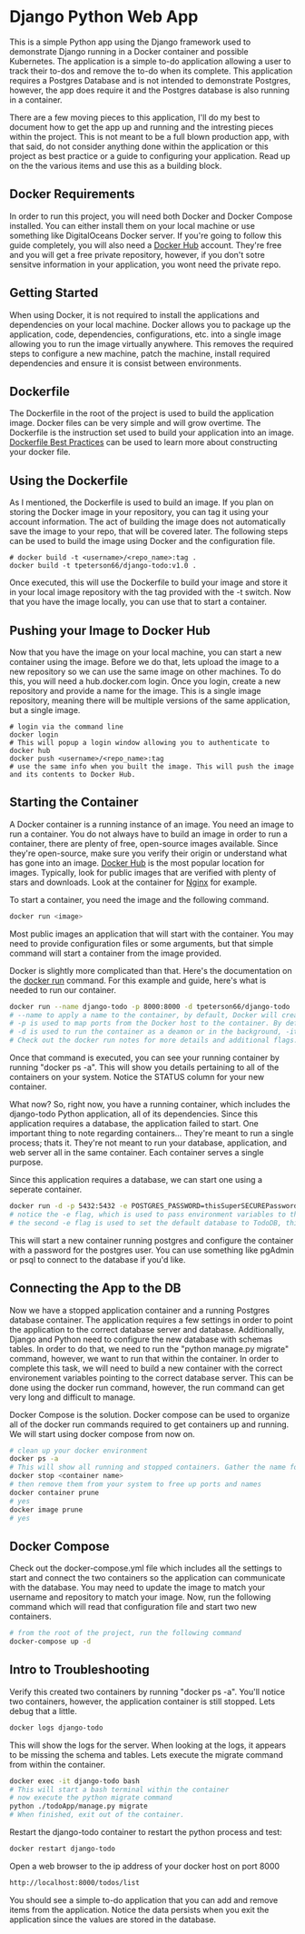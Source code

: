# Django Python Web App

This is a simple Python app using the Django framework used to demonstrate Django running in a Docker container and possible Kubernetes. The application is a simple to-do application allowing a user to track their to-dos and remove the to-do when its complete. This application requires a Postgres Database and is not intended to demonstrate Postgres, however, the app does require it and the Postgres database is also running in a container.

There are a few moving pieces to this application, I'll do my best to document how to get the app up and running and the intresting pieces within the project. This is not meant to be a full blown production app, with that said, do not consider anything done within the application or this project as best practice or a guide to configuring your application. Read up on the the various items and use this as a building block.

## Docker Requirements

In order to run this project, you will need both Docker and Docker Compose installed. You can either install them on your local machine or use something like DigitalOceans Docker server. If you're going to follow this guide completely, you will also need a [Docker Hub](hub.docker.com) account. They're free and you will get a free private repository, however, if you don't sotre sensitve information in your application, you wont need the private repo.

## Getting Started

When using Docker, it is not required to install the applications and dependencies on your local machine. Docker allows you to package up the application, code, dependencies, configurations, etc. into a single image allowing you to run the image virtually anywhere. This removes the required steps to configure a new machine, patch the machine, install required dependencies and ensure it is consist between environments.

## Dockerfile

The Dockerfile in the root of the project is used to build the application image. Docker files can be very simple and will grow overtime. The Dockerfile is the instruction set used to build your application into an image. [Dockerfile Best Practices](https://docs.docker.com/develop/develop-images/dockerfile_best-practices/) can be used to learn more about constructing your docker file.

## Using the Dockerfile

As I mentioned, the Dockerfile is used to build an image. If you plan on storing the Docker image in your repository, you can tag it using your account information. The act of building the image does not automatically save the image to your repo, that will be covered later. The following steps can be used to build the image using Docker and the configuration file.

```
# docker build -t <username>/<repo_name>:tag .
docker build -t tpeterson66/django-todo:v1.0 .
```

Once executed, this will use the Dockerfile to build your image and store it in your local image repository with the tag provided with the -t switch. Now that you have the image locally, you can use that to start a container.

## Pushing your Image to Docker Hub

Now that you have the image on your local machine, you can start a new container using the image. Before we do that, lets upload the image to a new repository so we can use the same image on other machines. To do this, you will need a hub.docker.com login. Once you login, create a new repository and provide a name for the image. This is a single image repository, meaning there will be multiple versions of the same application, but a single image.

```
# login via the command line
docker login
# This will popup a login window allowing you to authenticate to docker hub
docker push <username>/<repo_name>:tag
# use the same info when you built the image. This will push the image and its contents to Docker Hub.
```

## Starting the Container

A Docker container is a running instance of an image. You need an image to run a container. You do not always have to build an image in order to run a container, there are plenty of free, open-source images available. Since they're open-source, make sure you verify their origin or understand what has gone into an image. [Docker Hub](https://hub.docker.com/) is the most popular location for images. Typically, look for public images that are verified with plenty of stars and downloads. Look at the container for [Nginx](https://hub.docker.com/_/nginx) for example.

To start a container, you need the image and the following command.

```bash
docker run <image>
```

Most public images an application that will start with the container. You may need to provide configuration files or some arguments, but that simple command will start a container from the image provided.

Docker is slightly more complicated than that. Here's the documentation on the [docker run](https://docs.docker.com/engine/reference/run/) command. For this example and guide, here's what is needed to run our container.

```bash
docker run --name django-todo -p 8000:8000 -d tpeterson66/django-todo
# --name to apply a name to the container, by default, Docker will create a name from two random words - sometimes pretty funny
# -p is used to map ports from the Docker host to the container. By default, containers are isolated from the rest of the network
# -d is used to run the container as a deamon or in the background, -it can be used to interact with the container as it runs
# Check out the docker run notes for more details and additional flags.
```

Once that command is executed, you can see your running container by running "docker ps -a". This will show you details pertaining to all of the containers on your system. Notice the STATUS column for your new container.

What now? So, right now, you have a running container, which includes the django-todo Python application, all of its dependencies. Since this application requires a database, the application failed to start. One important thing to note regarding containers... They're meant to run a single process; thats it. They're not meant to run your database, application, and web server all in the same container. Each container serves a single purpose.

Since this application requires a database, we can start one using a seperate container.

```bash
docker run -d -p 5432:5432 -e POSTGRES_PASSWORD=thisSuperSECUREPassword2020! -e POSTGRES_DB=TodoDB postgres:latest
# notice the -e flag, which is used to pass environment variables to the container. This is a way to pass secrets, however, is not a best practice.
# the second -e flag is used to set the default database to TodoDB, this can be different for each app.
```

This will start a new container running postgres and configure the container with a password for the postgres user. You can use something like pgAdmin or psql to connect to the database if you'd like.

## Connecting the App to the DB

Now we have a stopped application container and a running Postgres database container. The application requires a few settings in order to point the application to the correct database server and database. Additionally, Django and Python need to configure the new database with schemas tables. In order to do that, we need to run the "python manage.py migrate" command, however, we want to run that within the container. In order to complete this task, we will need to build a new container with the correct environement variables pointing to the correct database server. This can be done using the docker run command, however, the run command can get very long and difficult to manage.

Docker Compose is the solution. Docker compose can be used to organize all of the docker run commands required to get containers up and running. We will start using docker compose from now on.

```bash
# clean up your docker environment
docker ps -a
# This will show all running and stopped containers. Gather the name for the running containers and run the following command to stop them
docker stop <container name>
# then remove them from your system to free up ports and names
docker container prune
# yes
docker image prune
# yes
```

## Docker Compose

Check out the docker-compose.yml file which includes all the settings to start and connect the two containers so the application can communicate with the database. You may need to update the image to match your username and repository to match your image. Now, run the following command which will read that configuration file and start two new containers.

```bash
# from the root of the project, run the following command
docker-compose up -d
```

## Intro to Troubleshooting

Verify this created two containers by running "docker ps -a". You'll notice two containers, however, the application container is still stopped. Lets debug that a little.

```bash
docker logs django-todo
```

This will show the logs for the server. When looking at the logs, it appears to be missing the schema and tables. Lets execute the migrate command from within the container.

```bash
docker exec -it django-todo bash
# This will start a bash terminal within the container
# now execute the python migrate command
python ./todoApp/manage.py migrate
# When finished, exit out of the container.
```

Restart the django-todo container to restart the python process and test:

```bash
docker restart django-todo
```

Open a web browser to the ip address of your docker host on port 8000

```bash
http://localhost:8000/todos/list
```

You should see a simple to-do application that you can add and remove items from the application. Notice the data persists when you exit the application since the values are stored in the database.